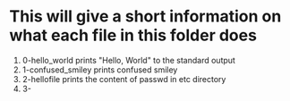 # This will give a short information on what each file in this folder does
1) 0-hello_world prints "Hello, World" to the standard output
2) 1-confused_smiley prints confused smiley
3) 2-hellofile prints the content of passwd in etc directory
4) 3-
